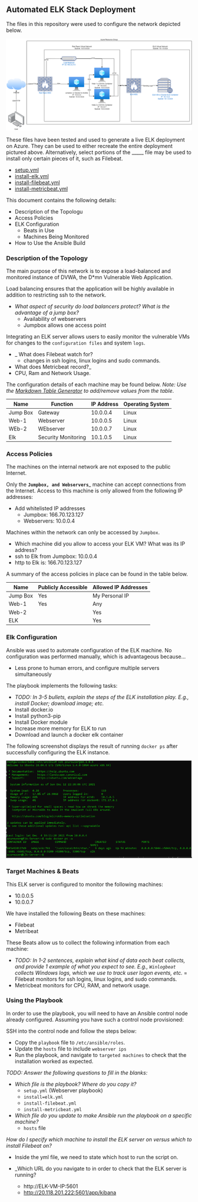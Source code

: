 ## Automated ELK Stack Deployment

The files in this repository were used to configure the network depicted below.

![cloud-diagram](Diagrams/cloud-diagram.png)

These files have been tested and used to generate a live ELK deployment on Azure. They can be used to either recreate the entire deployment pictured above. Alternatively, select portions of the _____ file may be used to install only certain pieces of it, such as Filebeat.

  - [setup.yml](Ansible/setup.yml)
  - [install-elk.yml](Ansible/install-elk.yml)
  - [install-filebeat.yml](Ansible/install-filebeat.yml)
  - [install-metricbeat.yml](Ansible/install-metricbeat.yml)

This document contains the following details:
- Description of the Topologu
- Access Policies
- ELK Configuration
  - Beats in Use
  - Machines Being Monitored
- How to Use the Ansible Build


### Description of the Topology

The main purpose of this network is to expose a load-balanced and monitored instance of DVWA, the D*mn Vulnerable Web Application.

Load balancing ensures that the application will be highly available in addition to restricting ssh to the network.
- _What aspect of security do load balancers protect? What is the advantage of a jump box?_
  - Availability of webservers
  - Jumpbox allows one access point

Integrating an ELK server allows users to easily monitor the vulnerable VMs for changes to the `configuration files` and system `logs`.
- _ What does Filebeat watch for?
  - changes in ssh logins, linux logins and sudo commands.
-  What does Metricbeat record?_
  - CPU, Ram and Network Usage.

The configuration details of each machine may be found below.
_Note: Use the [Markdown Table Generator](http://www.tablesgenerator.com/markdown_tables) to add/remove values from the table_.

| Name     | Function | IP Address | Operating System |
|----------|----------|------------|------------------|
| Jump Box | Gateway  | 10.0.0.4   | Linux            |
| Web-1     |Webserver|10.0.0.5    |    Linux         |
| WEb-2     |WEbserver|10.0.0.7|  Linux                |
| Elk     |Security Monitoring|10.1.0.5|    Linux              |

### Access Policies

The machines on the internal network are not exposed to the public Internet. 

Only the __`Jumpbox, and Webservers`___ machine can accept connections from the Internet. Access to this machine is only allowed from the following IP addresses:
- Add whitelisted IP addresses
  - Jumpbox: 166.70.123.127
  - Webservers: 10.0.0.4

Machines within the network can only be accessed by `Jumpbox`.
-  Which machine did you allow to access your ELK VM? What was its IP address?
  - ssh to Elk from Jumpbox: 10.0.0.4
  - http to Elk is: 166.70.123.127 

A summary of the access policies in place can be found in the table below.

| Name     | Publicly Accessible | Allowed IP Addresses |
|----------|---------------------|----------------------|
| Jump Box | Yes              | My Personal IP   |
| Web-1         |   Yes| Any                |
| Web-2         |  |   Yes    | Any |
| ELK        |  |   Yes    | My Personal IP|
### Elk Configuration

Ansible was used to automate configuration of the ELK machine. No configuration was performed manually, which is advantageous because...
- Less prone to human errors, and configure multiple servers simultaneously

The playbook implements the following tasks:
- _TODO: In 3-5 bullets, explain the steps of the ELK installation play. E.g., install Docker; download image; etc._
- Install docker.io
- Install python3-pip
- Install Docker module
- Increase more memory for ELK to run
- Download and launch a docker elk container

The following screenshot displays the result of running `docker ps` after successfully configuring the ELK instance.

![TODO: Update the path with the name of your screenshot of docker ps output](Diagrams/docker-output.png)

### Target Machines & Beats
This ELK server is configured to monitor the following machines:
- 10.0.0.5
- 10.0.0.7

We have installed the following Beats on these machines:
- Filebeat
- Metribeat

These Beats allow us to collect the following information from each machine:
- _TODO: In 1-2 sentences, explain what kind of data each beat collects, and provide 1 example of what you expect to see. E.g., `Winlogbeat` collects Windows logs, which we use to track user logon events, etc._
= Filebeat monitors for ssh logins, linux logins, and sudo commands.
- Metricbeat monitors for CPU, RAM, and network usage.

### Using the Playbook
In order to use the playbook, you will need to have an Ansible control node already configured. Assuming you have such a control node provisioned: 

SSH into the control node and follow the steps below:
- Copy the `playbook` file to `/etc/ansible/roles`.
- Update the `hosts` file to include `webserver ips`
- Run the playbook, and navigate to `targeted machines` to check that the installation worked as expected.

_TODO: Answer the following questions to fill in the blanks:_
- _Which file is the playbook? Where do you copy it?_
  - `setup.yml` (Webserver playbook)
  - `install=elk.yml`
  - `install-filebeat.yml`
  - `install-metricbeat.yml`
- _Which file do you update to make Ansible run the playbook on a specific machine?_
  - `hosts` file

_How do I specify which machine to install the ELK server on versus which to install Filebeat on?_
  - Inside the yml file, we need to state which host to run the script on.

- _Which URL do you navigate to in order to check that the ELK server is running?
  - http://ELK-VM-IP:5601
  - http://20.118.201.222:5601/app/kibana

